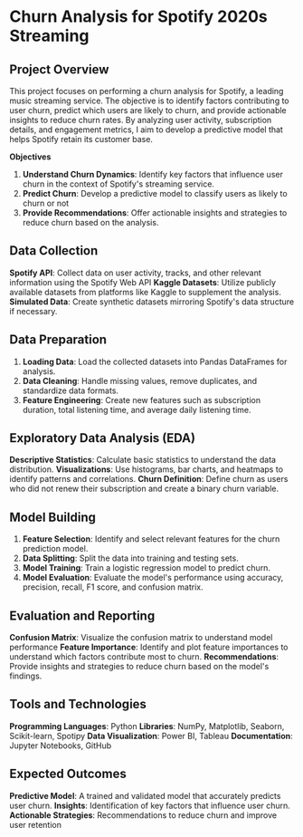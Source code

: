 # Churn Analysis for Spotify 2020s Streaming

## Project Overview

This project focuses on performing a churn analysis for Spotify, a leading music streaming service. The objective is to identify factors contributing to user churn, predict which users are likely to churn, and provide actionable insights to reduce churn rates. By analyzing user activity, subscription details, and engagement metrics, I aim to develop a predictive model that helps Spotify retain its customer base.

**Objectives**
1. **Understand Churn Dynamics**: Identify key factors that influence user churn in the context of Spotify's streaming service.
2. **Predict Churn**: Develop a predictive model to classify users as likely to churn or not
3. **Provide Recommendations**: Offer actionable insights and strategies to reduce churn based on the analysis.

## Data Collection
**Spotify API**: Collect data on user activity, tracks, and other relevant information using the Spotify Web API
**Kaggle Datasets**: Utilize publicly available datasets from platforms like Kaggle to supplement the analysis.
**Simulated Data**: Create synthetic datasets mirroring Spotify's data structure if necessary.

## Data Preparation
1. **Loading Data**: Load the collected datasets into Pandas DataFrames for analysis.
2. **Data Cleaning**: Handle missing values, remove duplicates, and standardize data formats.
3. **Feature Engineering**: Create new features such as subscription duration, total listening time, and average daily listening time.

## Exploratory Data Analysis (EDA)
**Descriptive Statistics**: Calculate basic statistics to understand the data distribution.
**Visualizations**: Use histograms, bar charts, and heatmaps to identify patterns and correlations.
**Churn Definition**: Define churn as users who did not renew their subscription and create a binary churn variable.

## Model Building
1. **Feature Selection**: Identify and select relevant features for the churn prediction model.
2. **Data Splitting**: Split the data into training and testing sets.
3. **Model Training**: Train a logistic regression model to predict churn.
4. **Model Evaluation**: Evaluate the model's performance using accuracy, precision, recall, F1 score, and confusion matrix.

## Evaluation and Reporting

**Confusion Matrix**: Visualize the confusion matrix to understand model performance
**Feature Importance**: Identify and plot feature importances to understand which factors contribute most to churn.
**Recommendations**: Provide insights and strategies to reduce churn based on the model's findings.

## Tools and Technologies

**Programming Languages**: Python
**Libraries**: NumPy, Matplotlib, Seaborn, Scikit-learn, Spotipy
**Data Visualization**: Power BI, Tableau
**Documentation**: Jupyter Notebooks, GitHub

## Expected Outcomes

**Predictive Model**: A trained and validated model that accurately predicts user churn.
**Insights**: Identification of key factors that influence user churn.
**Actionable Strategies**: Recommendations to reduce churn and improve user retention


